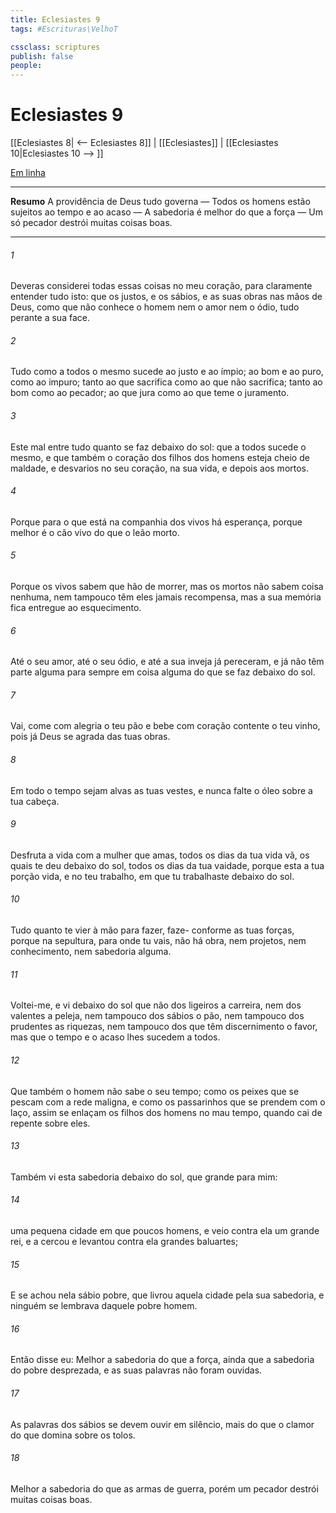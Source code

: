 ```yaml
---
title: Eclesiastes 9
tags: #Escrituras\VelhoT

cssclass: scriptures
publish: false
people:
---
```


# Eclesiastes 9
[[Eclesiastes 8| <-- Eclesiastes 8]] | [[Eclesiastes]] | [[Eclesiastes 10|Eclesiastes 10 --> ]]

[Em linha](https://churchofjesuschrist.org/study/scriptures/ot/eccl/9?lang=por)

---
__Resumo__
A providência de Deus tudo governa — Todos os homens estão sujeitos ao tempo e ao acaso — A sabedoria é melhor do que a força — Um só pecador destrói muitas coisas boas.

---
###### 1 
Deveras considerei todas essas coisas no meu coração, para claramente entender tudo isto: que os justos, e os sábios, e as suas obras  nas mãos de Deus, como  que não conhece o homem nem o amor nem o ódio,  tudo  perante a sua face.

###### 2 
Tudo  como a todos  o mesmo sucede ao justo e ao ímpio; ao bom e ao puro, como ao impuro; tanto ao que sacrifica como ao que não sacrifica; tanto ao bom como ao pecador; ao que jura como ao que teme o juramento.

###### 3 
Este mal  entre tudo quanto se faz debaixo do sol: que a todos sucede o mesmo, e que também o coração dos filhos dos homens esteja cheio de maldade, e  desvarios no seu coração, na sua vida, e depois  aos mortos.

###### 4 
Porque para o que está na companhia dos vivos há esperança, porque melhor é o cão vivo do que o leão morto.

###### 5 
Porque os vivos sabem que hão de morrer, mas os mortos não sabem coisa nenhuma, nem tampouco têm eles jamais recompensa, mas a sua memória fica entregue ao esquecimento.

###### 6 
Até o seu amor, até o seu ódio, e até a sua inveja já pereceram, e já não têm parte alguma para sempre em coisa alguma do que se faz debaixo do sol.

###### 7 
Vai,  come com alegria o teu pão e bebe com coração contente o teu vinho, pois já Deus se agrada das tuas obras.

###### 8 
Em todo o tempo sejam alvas as tuas vestes, e nunca falte o óleo sobre a tua cabeça.

###### 9 
Desfruta a vida com a mulher que amas, todos os dias da tua vida vã, os quais  te deu debaixo do sol, todos os dias da tua vaidade, porque esta  a tua porção  vida, e no teu trabalho, em que tu trabalhaste debaixo do sol.

###### 10 
Tudo quanto te vier à mão para fazer, faze- conforme as tuas forças, porque na sepultura, para onde tu vais, não há obra, nem projetos, nem conhecimento, nem sabedoria alguma.

###### 11 
Voltei-me, e vi debaixo do sol que não  dos ligeiros a carreira, nem dos valentes a peleja, nem tampouco dos sábios o pão, nem tampouco dos prudentes as riquezas, nem tampouco dos que têm discernimento o favor, mas que o tempo e o acaso lhes sucedem a todos.

###### 12 
Que também o homem não sabe o seu tempo;  como os peixes que se pescam com a rede maligna, e como os passarinhos que se prendem com o laço, assim se enlaçam  os filhos dos homens no mau tempo, quando cai de repente sobre eles.

###### 13 
Também vi esta sabedoria debaixo do sol, que  grande para mim:

###### 14 
 uma pequena cidade em que  poucos homens, e veio contra ela um grande rei, e a cercou e levantou contra ela grandes baluartes;

###### 15 
E se achou nela  sábio pobre, que livrou aquela cidade pela sua sabedoria, e ninguém se lembrava daquele pobre homem.

###### 16 
Então disse eu: Melhor  a sabedoria do que a força, ainda que a sabedoria do pobre  desprezada, e as suas palavras não foram ouvidas.

###### 17 
As palavras dos sábios se devem ouvir em silêncio, mais do que o clamor do que domina sobre os tolos.

###### 18 
Melhor  a sabedoria do que as armas de guerra, porém um  pecador destrói muitas coisas boas.

